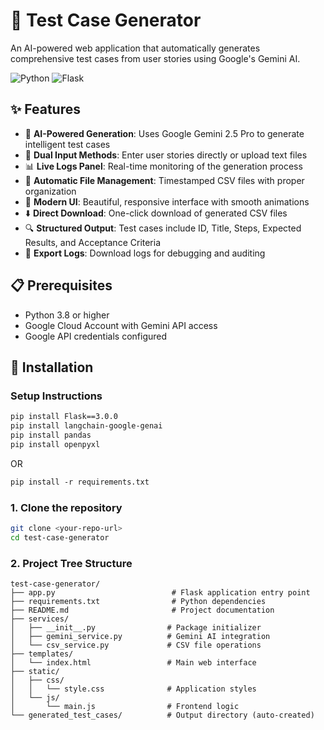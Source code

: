 # 🧪 Test Case Generator

An AI-powered web application that automatically generates comprehensive test cases from user stories using Google's Gemini AI.

![Python](https://img.shields.io/badge/Python-3.8+-blue.svg)
![Flask](https://img.shields.io/badge/Flask-3.0+-green.svg)

## ✨ Features

- 🤖 **AI-Powered Generation**: Uses Google Gemini 2.5 Pro to generate intelligent test cases
- 📝 **Dual Input Methods**: Enter user stories directly or upload text files
- 📊 **Live Logs Panel**: Real-time monitoring of the generation process
- 📁 **Automatic File Management**: Timestamped CSV files with proper organization
- 🎨 **Modern UI**: Beautiful, responsive interface with smooth animations
- ⬇️ **Direct Download**: One-click download of generated CSV files
- 🔍 **Structured Output**: Test cases include ID, Title, Steps, Expected Results, and Acceptance Criteria
- 💾 **Export Logs**: Download logs for debugging and auditing

## 📋 Prerequisites

- Python 3.8 or higher
- Google Cloud Account with Gemini API access
- Google API credentials configured

## 🚀 Installation
### Setup Instructions
```dtd
pip install Flask==3.0.0
pip install langchain-google-genai
pip install pandas
pip install openpyxl
```
OR
```dtd
pip install -r requirements.txt
```
### 1. Clone the repository
```bash
git clone <your-repo-url>
cd test-case-generator
```

### 2. Project Tree Structure
```
test-case-generator/
├── app.py                          # Flask application entry point
├── requirements.txt                # Python dependencies
├── README.md                       # Project documentation
├── services/
│   ├── __init__.py                # Package initializer
│   ├── gemini_service.py          # Gemini AI integration
│   └── csv_service.py             # CSV file operations
├── templates/
│   └── index.html                 # Main web interface
├── static/
│   ├── css/
│   │   └── style.css              # Application styles
│   └── js/
│       └── main.js                # Frontend logic
└── generated_test_cases/          # Output directory (auto-created)
```